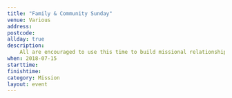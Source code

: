 ```yaml
---
title: "Family & Community Sunday"
venue: Various
address: 
postcode: 
allday: true
description: 
    All are encouraged to use this time to build missional relationships with family and friends
when: 2018-07-15
starttime: 
finishtime: 
category: Mission
layout: event
---
```

